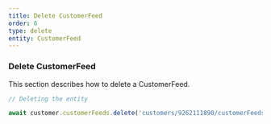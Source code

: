 ```yaml
---
title: Delete CustomerFeed
order: 6
type: delete
entity: CustomerFeed
---
```


### Delete CustomerFeed

This section describes how to delete a CustomerFeed.

```javascript
// Deleting the entity

await customer.customerFeeds.delete('customers/9262111890/customerFeeds/82896692')
```
